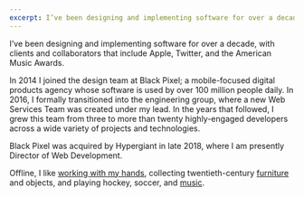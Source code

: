```yaml
---
excerpt: I’ve been designing and implementing software for over a decade, with clients and collaborators that include Apple, Twitter, and the American Music Awards.
---
```


I’ve been designing and implementing software for over a decade, with clients and collaborators that include Apple, Twitter, and the American Music Awards.

In 2014 I joined the design team at Black Pixel; a mobile-focused digital products agency whose software is used by over 100 million people daily. In 2016, I formally transitioned into the engineering group, where a new Web Services Team was created under my lead. In the years that followed, I grew this team from three to more than twenty highly-engaged developers across a wide variety of projects and technologies.

Black Pixel was acquired by Hypergiant in late 2018, where I am presently Director of Web Development.

Offline, I like [working with my hands](https://www.instagram.com/p/B6jMlJAgbmY/), collecting twentieth-century [furniture](https://twitter.com/bradcerasani/status/1214300670901141504) and objects, and playing hockey, soccer, and [music](/projects/hoist).
